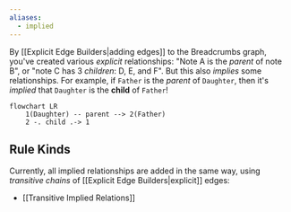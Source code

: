```yaml
---
aliases:
  - implied
---
```


By [[Explicit Edge Builders|adding edges]] to the Breadcrumbs graph, you've created various _explicit_ relationships: "Note A is the _parent_ of note B", or "note C has 3 _children_: D, E, and F". But this also _implies_ some relationships. For example, if `Father` is the _parent_ of `Daughter`, then it's _implied_ that `Daughter` is the **child** of `Father`!

```mermaid
flowchart LR
	1(Daughter) -- parent --> 2(Father)
	2 -. child .-> 1
```

## Rule Kinds

Currently, all implied relationships are added in the same way, using _transitive chains_ of [[Explicit Edge Builders|explicit]] edges:

- [[Transitive Implied Relations]]

